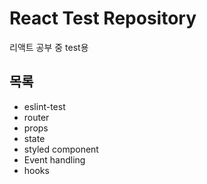 # React Test Repository
리액트 공부 중 test용

## 목록
* eslint-test
* router
* props
* state
* styled component
* Event handling
* hooks